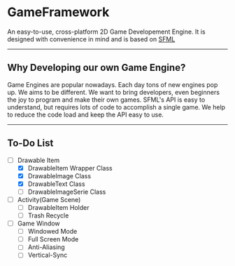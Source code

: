 # GameFramework

An easy-to-use, cross-platform 2D Game Developement Engine. It is designed with convenience in mind and is based on [SFML](https://www.sfml-dev.org)

---

## Why Developing our own Game Engine?

Game Engines are popular nowadays. Each day tons of new engines pop up. We aims to be different. We want to bring developers, even beginners the joy to program and make their own games. SFML's API is easy to understand, but requires lots of code to accomplish a single game. We help to reduce the code load and keep the API easy to use.

---

## To-Do List

- [ ] Drawable Item
     - [x] DrawableItem Wrapper Class 
     - [x] DrawableImage Class 
     - [x] DrawableText Class
     - [ ] DrawableImageSerie Class
- [ ] Activity(Game Scene)
     - [ ] DrawableItem Holder
     - [ ] Trash Recycle
- [ ] Game Window
     - [ ] Windowed Mode
     - [ ] Full Screen Mode
     - [ ] Anti-Aliasing
     - [ ] Vertical-Sync